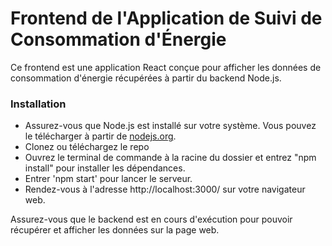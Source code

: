 # Frontend de l'Application de Suivi de Consommation d'Énergie

Ce frontend est une application React conçue pour afficher les données de consommation d'énergie récupérées à partir du backend Node.js.

### Installation

- Assurez-vous que Node.js est installé sur votre système. Vous pouvez le télécharger à partir de [nodejs.org](https://nodejs.org/).
- Clonez ou téléchargez le repo
- Ouvrez le terminal de commande à la racine du dossier et entrez "npm install" pour installer les dépendances.
- Entrer 'npm start' pour lancer le serveur.
- Rendez-vous à l'adresse http://localhost:3000/ sur votre navigateur web.

Assurez-vous que le backend est en cours d'exécution pour pouvoir récupérer et afficher les données sur la page web.
